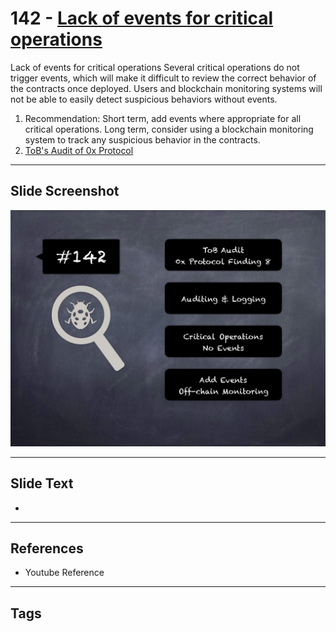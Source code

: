 
# 142 - [Lack of events for critical operations](./Lack%20of%20events%20for%20critical%20operations.md)

Lack of events for critical operations Several critical operations do not trigger events, which will make it difficult to review the correct behavior of the contracts once deployed. Users and blockchain monitoring systems will not be able to easily detect suspicious behaviors without events.


1. Recommendation: Short term, add events where appropriate for all critical operations. Long term, consider using a blockchain monitoring system to track any suspicious behavior in the contracts.
2. [ToB's Audit of 0x Protocol](https://github.com/trailofbits/publications/blob/master/reviews/0x-protocol.pdf)


___
## Slide Screenshot
![142.png](../../images/8.%20Audit%20Findings%20201/142.png)
___
## Slide Text
- 
___
## References
- Youtube Reference
___
## Tags
